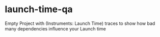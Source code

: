 # launch-time-qa
Empty Project with (Instruments: Launch Time) traces to show how bad many dependencies influence your Launch time
